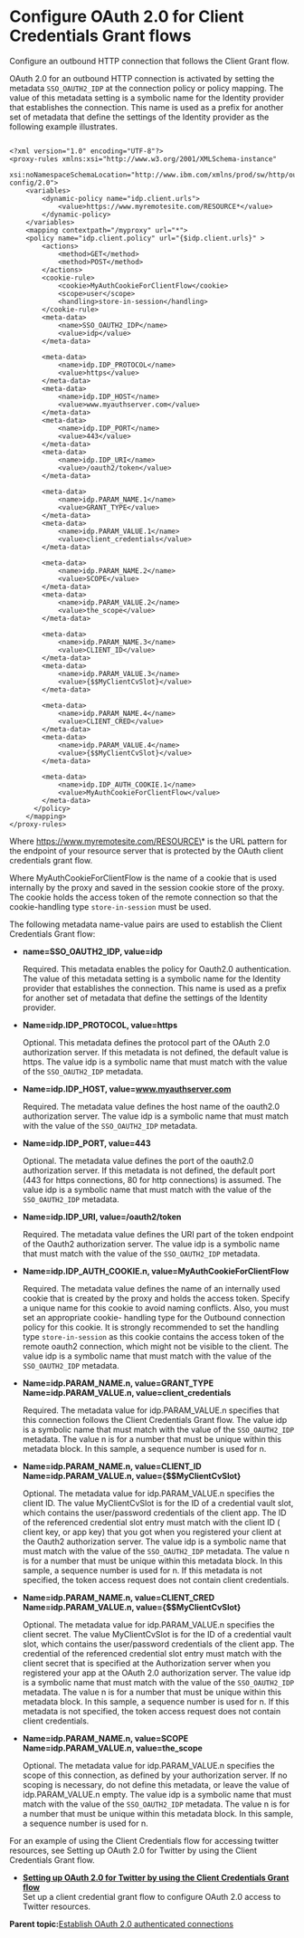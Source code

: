 # Configure OAuth 2.0 for Client Credentials Grant flows

Configure an outbound HTTP connection that follows the Client Grant flow.

OAuth 2.0 for an outbound HTTP connection is activated by setting the metadata `SSO_OAUTH2_IDP` at the connection policy or policy mapping. The value of this metadata setting is a symbolic name for the Identity provider that establishes the connection. This name is used as a prefix for another set of metadata that define the settings of the Identity provider as the following example illustrates.

```

<?xml version="1.0" encoding="UTF-8"?>
<proxy-rules xmlns:xsi="http://www.w3.org/2001/XMLSchema-instance" 
 xsi:noNamespaceSchemaLocation="http://www.ibm.com/xmlns/prod/sw/http/outbound/proxy-config/2.0">
    <variables>
        <dynamic-policy name="idp.client.urls">
            <value>https://www.myremotesite.com/RESOURCE*</value>
        </dynamic-policy>
    </variables>
    <mapping contextpath="/myproxy" url="*">
	<policy name="idp.client.policy" url="{$idp.client.urls}" >
		<actions>
			<method>GET</method>
			<method>POST</method>
		</actions>
		<cookie-rule>
			<cookie>MyAuthCookieForClientFlow</cookie>
			<scope>user</scope>
			<handling>store-in-session</handling>
		</cookie-rule>
		<meta-data>
			<name>SSO_OAUTH2_IDP</name>
			<value>idp</value>
		</meta-data>

		<meta-data>
			<name>idp.IDP_PROTOCOL</name>
			<value>https</value>
		</meta-data>
		<meta-data>
			<name>idp.IDP_HOST</name>
			<value>www.myauthserver.com</value>
		</meta-data>
		<meta-data>
			<name>idp.IDP_PORT</name>
			<value>443</value>
		</meta-data>
		<meta-data>
			<name>idp.IDP_URI</name>
			<value>/oauth2/token</value>
		</meta-data>

		<meta-data>
			<name>idp.PARAM_NAME.1</name>
			<value>GRANT_TYPE</value>
		</meta-data>
		<meta-data>
			<name>idp.PARAM_VALUE.1</name>
			<value>client_credentials</value>
		</meta-data>

		<meta-data>
			<name>idp.PARAM_NAME.2</name>
			<value>SCOPE</value>
		</meta-data>
		<meta-data>
			<name>idp.PARAM_VALUE.2</name>
			<value>the_scope</value>
		</meta-data>

		<meta-data>
			<name>idp.PARAM_NAME.3</name>
			<value>CLIENT_ID</value>
		</meta-data>
		<meta-data>
			<name>idp.PARAM_VALUE.3</name>
			<value>{$$MyClientCvSlot}</value>
		</meta-data>

		<meta-data>
			<name>idp.PARAM_NAME.4</name>
			<value>CLIENT_CRED</value>
		</meta-data>
		<meta-data>
			<name>idp.PARAM_VALUE.4</name>
			<value>{$$MyClientCvSlot}</value>
		</meta-data>

		<meta-data>
			<name>idp.IDP_AUTH_COOKIE.1</name>
			<value>MyAuthCookieForClientFlow</value>
		</meta-data>
	  </policy>
    </mapping>
</proxy-rules>
```

Where https://www.myremotesite.com/RESOURCE\* is the URL pattern for the endpoint of your resource server that is protected by the OAuth client credentials grant flow.

Where MyAuthCookieForClientFlow is the name of a cookie that is used internally by the proxy and saved in the session cookie store of the proxy. The cookie holds the access token of the remote connection so that the cookie-handling type `store-in-session` must be used.

The following metadata name-value pairs are used to establish the Client Credentials Grant flow:

-   **name=SSO\_OAUTH2\_IDP, value=idp**

    Required. This metadata enables the policy for Oauth2.0 authentication. The value of this metadata setting is a symbolic name for the Identity provider that establishes the connection. This name is used as a prefix for another set of metadata that define the settings of the Identity provider.

-   **Name=idp.IDP\_PROTOCOL, value=https**

    Optional. This metadata defines the protocol part of the OAuth 2.0 authorization server. If this metadata is not defined, the default value is https. The value idp is a symbolic name that must match with the value of the `SSO_OAUTH2_IDP` metadata.

-   **Name=idp.IDP\_HOST, value=www.myauthserver.com**

    Required. The metadata value defines the host name of the oauth2.0 authorization server. The value idp is a symbolic name that must match with the value of the `SSO_OAUTH2_IDP` metadata.

-   **Name=idp.IDP\_PORT, value=443**

    Optional. The metadata value defines the port of the oauth2.0 authorization server. If this metadata is not defined, the default port \(443 for https connections, 80 for http connections\) is assumed. The value idp is a symbolic name that must match with the value of the `SSO_OAUTH2_IDP` metadata.

-   **Name=idp.IDP\_URI, value=/oauth2/token**

    Required. The metadata value defines the URI part of the token endpoint of the Oauth2 authorization server. The value idp is a symbolic name that must match with the value of the `SSO_OAUTH2_IDP` metadata.

-   **Name=idp.IDP\_AUTH\_COOKIE.n, value=MyAuthCookieForClientFlow**

    Required. The metadata value defines the name of an internally used cookie that is created by the proxy and holds the access token. Specify a unique name for this cookie to avoid naming conflicts. Also, you must set an appropriate cookie- handling type for the Outbound connection policy for this cookie. It is strongly recommended to set the handling type `store-in-session` as this cookie contains the access token of the remote oauth2 connection, which might not be visible to the client. The value idp is a symbolic name that must match with the value of the `SSO_OAUTH2_IDP` metadata.

-   **Name=idp.PARAM\_NAME.n, value=GRANT\_TYPE Name=idp.PARAM\_VALUE.n, value=client\_credentials**

    Required. The metadata value for idp.PARAM\_VALUE.n specifies that this connection follows the Client Credentials Grant flow. The value idp is a symbolic name that must match with the value of the `SSO_OAUTH2_IDP` metadata. The value n is for a number that must be unique within this metadata block. In this sample, a sequence number is used for n.

-   **Name=idp.PARAM\_NAME.n, value=CLIENT\_ID Name=idp.PARAM\_VALUE.n, value=\{$$MyClientCvSlot\}**

    Optional. The metadata value for idp.PARAM\_VALUE.n specifies the client ID. The value MyClientCvSlot is for the ID of a credential vault slot, which contains the user/password credentials of the client app. The ID of the referenced credential slot entry must match with the client ID \( client key, or app key\) that you got when you registered your client at the Oauth2 authorization server. The value idp is a symbolic name that must match with the value of the `SSO_OAUTH2_IDP` metadata. The value n is for a number that must be unique within this metadata block. In this sample, a sequence number is used for n. If this metadata is not specified, the token access request does not contain client credentials.

-   **Name=idp.PARAM\_NAME.n, value=CLIENT\_CRED Name=idp.PARAM\_VALUE.n, value=\{$$MyClientCvSlot\}**

    Optional. The metadata value for idp.PARAM\_VALUE.n specifies the client secret. The value MyClientCvSlot is for the ID of a credential vault slot, which contains the user/password credentials of the client app. The credential of the referenced credential slot entry must match with the client secret that is specified at the Authorization server when you registered your app at the OAuth 2.0 authorization server. The value idp is a symbolic name that must match with the value of the `SSO_OAUTH2_IDP` metadata. The value n is for a number that must be unique within this metadata block. In this sample, a sequence number is used for n. If this metadata is not specified, the token access request does not contain client credentials.

-   **Name=idp.PARAM\_NAME.n, value=SCOPE Name=idp.PARAM\_VALUE.n, value=the\_scope**

    Optional. The metadata value for idp.PARAM\_VALUE.n specifies the scope of this connection, as defined by your authorization server. If no scoping is necessary, do not define this metadata, or leave the value of idp.PARAM\_VALUE.n empty. The value idp is a symbolic name that must match with the value of the `SSO_OAUTH2_IDP` metadata. The value n is for a number that must be unique within this metadata block. In this sample, a sequence number is used for n.


For an example of using the Client Credentials flow for accessing twitter resources, see Setting up OAuth 2.0 for Twitter by using the Client Credentials Grant flow.

-   **[Setting up OAuth 2.0 for Twitter by using the Client Credentials Grant flow](../dev-portlet/Oauth2.0_twitter_client_credentials.md)**  
Set up a client credential grant flow to configure OAuth 2.0 access to Twitter resources.

**Parent topic:**[Establish OAuth 2.0 authenticated connections](../dev-portlet/Oauth2.0_auth_connections.md)

